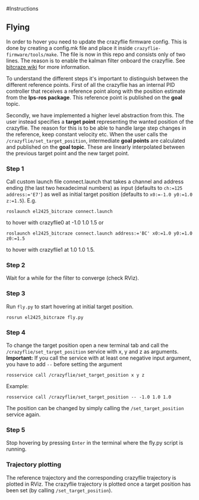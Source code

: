#Instructions
## Flying
In order to hover you need to update the crazyflie firmware config. This is done by creating a config.mk file and place it inside `crazyflie-firmware/tools/make`. The file is now in this repo and consists only of two lines. The reason is to enable the kalman filter onboard the crazyflie. See [bitcraze wiki](https://wiki.bitcraze.io/doc:lps:index) for more information.

To understand the different steps it's important to distinguish between the different reference points.
First of all the crazyflie has an internal PID controller that receives a reference point along with the position estimate from the **lps-ros package**. This reference point is published on the **goal** topic. 

Secondly, we have implemented a higher level abstraction from this. The user instead specifies a **target point** representing the wanted position of the crazyflie. The reason for this is to be able to handle large step changes in the reference, keep constant velocity etc. When the user calls the `/crazyflie/set_target_position`, intermediate **goal points** are calculated and published on the **goal topic**. These are linearly interpolated between the previous target point and the new target point.

### Step 1

Call custom launch file connect.launch that takes a channel and address ending (the last two hexadecimal numbers) as input (defaults to `ch:=125 address:='E7'`) as well as initial target position (defaults to `x0:=-1.0 y0:=1.0 z:=1.5`). E.g.
```
roslaunch el2425_bitcraze connect.launch
```
to hover with crazyflie0  at -1.0 1.0 1.5 or
```
roslaunch el2425_bitcraze connect.launch address:='BC' x0:=1.0 y0:=1.0 z0:=1.5
```
to hover with crazyflie1 at 1.0 1.0 1.5.

### Step 2

Wait for a while for the filter to converge (check RViz).

### Step 3

Run `fly.py` to start hovering at initial target position.

```
rosrun el2425_bitcraze fly.py
```

### Step 4

To change the target position open a new terminal tab and call the `/crazyflie/set_target_position` service with x, y and z as arguments. **Important:** If you call the service with at least one negative input argument, you have to add ` -- ` before setting the argument
```
rosservice call /crazyflie/set_target_position x y z
```

Example:
```
rosservice call /crazyflie/set_target_position -- -1.0 1.0 1.0
```
The position can be changed by simply calling the `/set_target_position` service again.

### Step 5

Stop hovering by pressing `Enter` in the terminal where the fly.py script is running.

### Trajectory plotting
The reference trajectory and the corresponding crazyflie trajectory is plotted in RViz. The crazyflie trajectory is plotted once a target position has been set (by calling `/set_target_position`).
